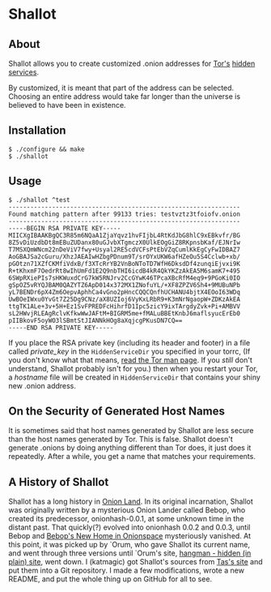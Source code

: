 Shallot
=======

About
-----
Shallot allows you to create customized .onion addresses for [Tor's][tor]
[hidden services][hs].

By customized, it is meant that part of the address can be selected. Choosing an
entire address would take far longer than the universe is believed to have been
in existence.

Installation
------------
	$ ./configure && make
	$ ./shallot

Usage
-----
	$ ./shallot ^test
	----------------------------------------------------------------
	Found matching pattern after 99133 tries: testvztz3tfoiofv.onion
	----------------------------------------------------------------
	-----BEGIN RSA PRIVATE KEY-----
	MIICXgIBAAKBgQC3R85m6NQaA1ZjaYqvz1hvFIjbL4RtKdJbG8hlC9xEBkvfr/BG
	8Z5vDiUzdbDt8mEBuZUDanx80uGJvbXTgmczX0UlkEOgGiZ8RKpnsbKaf/EJNrIw
	T7MSXQmWNcm22nDeViV7fwy+Usyal2RE5cdVCFsPtEbVZqCumlKkEgCyFwIDBAZ7
	AoGBAJSa2cGuru/XhzJAEAIwHZbgPDnum9T/srOYxUKW6afHZeOu5S4Cclwb+xb/
	pGOtzn71XZfCKMfiVdxB/f3XTcRrYB2VnBoNToTD7WfH6DksdDf4zunqiEjvxi9K
	R+tKhxmF7OedrRt8wIhUmFd1E2Q9nbTHI6icdB4kR4QkYKZzAkEA5M6samK7+495
	6SWpRXiePIs7sHKWuxdCrG7kW5RNJrv2CcGYwK46TPcaXBcRfM4eq9+9PGoKi0IO
	gSpOZ5vRYQJBAM0QAZYTZ6ApD014x372MX1ZNofuYL/+XF8ZPZV6Sh4+9MUBuNPb
	yL7BENDr6pX4Zm6OepvAphhCa4vGno2pHncCQQCQnfhUCHANU4bjtX4EOoI63WDq
	UwBOeIWxu0YvGt7Z25Dg9CNz/aX8UZIoj6VyKxLRbR9+K3mNrNgaopW+ZDKzAkEA
	ttgTK1ALe+3v+5H+Ez1SvFPREDFcHihrfD1Ipc5zicY9ixTArgdyZvk+Pi+AMBVV
	sL2HWvjRLEAgRclvKfkwWwJAFtM+BIGRM5me+fMALuBBEtKnbJ6maflsyucErEb0
	pIIBkovF5oyWO3lSBmtStJIANNkHOg8aXqjcgPKusDN7CQ==
	-----END RSA PRIVATE KEY-----

If you place the RSA private key (including its header and footer) in a file
called *private_key* in the `HiddenServiceDir` you specified in your torrc, (If
you don't know what that means, [read the Tor man page][tor-manual]. If you
*still* don't understand, Shallot probably isn't for you.) then when you restart
your Tor, a *hostname* file will be created in `HiddenServiceDir` that contains
your shiny new .onion address.

On the Security of Generated Host Names
---------------------------------------
It is sometimes said that host names generated by Shallot are less secure than
the host names generated by Tor. This is false. Shallot doesn't generate .onions
by doing anything different than Tor does, it just does it repeatedly. After a
while, you get a name that matches your requirements.

A History of Shallot
--------------------
Shallot has a long history in [Onion Land][hs]. In its original incarnation,
Shallot was originally written by a mysterious Onion Lander called Bebop, who
created its predecessor, onionhash-0.0.1, at some unknown time in the distant
past. That quickly(?) evolved into onionhash 0.0.2 and 0.0.3, until Bebop and
[Bebop's New Home in Onionspace](http://torlandypjxiligx.onion/) mysteriously
vanished. At this point, it was picked up by &#96;Orum, who gave Shallot its
current name, and went through three versions until &#96;Orum's site,
[hangman - hidden (in plain) site][hangman], went down. I (katmagic) got
Shallot's sources from [Tas's site][tasweb] and put them into a Git repository.
I made a few modifications, wrote a new README, and put the whole thing up on
GitHub for all to see.

[hs]: https://www.torproject.org/docs/hidden-services
[hangman]: http://hangman5naigg7rr.onion/
[tasweb]: http://taswebqlseworuhc.onion/
[tor]: https://www.torproject.org/
[tor-manual]: https://www.torproject.org/docs/tor-manual
